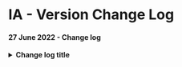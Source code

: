 # IA - Version Change Log

#### 27 June 2022 -  Change log

<details>

<summary><strong>Change log title</strong></summary>

Description

</details>
